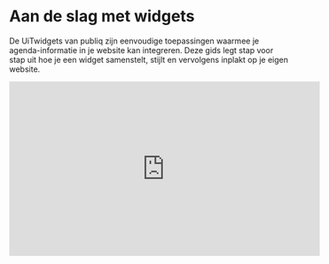 ---
---

# Aan de slag met widgets

De UiTwidgets van publiq zijn eenvoudige toepassingen waarmee je agenda-informatie in je website kan integreren. Deze gids legt stap voor stap uit hoe je een widget samenstelt, stijlt en vervolgens inplakt op je eigen website.

<div class="video-container">
<iframe width="560" height="315" src="https://www.youtube.com/embed/HTBQZiIv1Qs" frameborder="0" allow="accelerometer; autoplay; encrypted-media; gyroscope; picture-in-picture" allowfullscreen></iframe>
</div>
